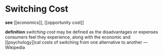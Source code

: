 # Switching Cost

**see** [[economics]], [[opportunity cost]]

**definition** _switching cost_ may be defined as the disadvantages or expenses consumers feel they experience, along with the economic and [[psychology]]cal costs of switching from one alternative to another &mdash; Wikipedia
